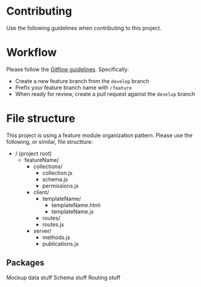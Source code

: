 # Contributing
Use the following guidelines when contributing to this project.

# Workflow
Please follow the [Gitflow guidelines](http://danielkummer.github.io/git-flow-cheatsheet/). Specifically:
* Create a new feature branch from the `develop` branch
* Prefix your feature branch name with `/feature`
* When ready for review, create a pull request against the `develop` branch


# File structure
This project is using a feature module organization pattern. Please use the following, or similar, file structture:

  * / (project root)
    * featureName/
      * collections/
        * collection.js
        * schema.js
        * permissions.js
      * client/
        * templateName/
          * templateName.html
          * templateName.js
         * routes/
          * routes.js 
      * server/
        * methods.js
        * publications.js

## Packages
Mockup data stuff
Schema stuff
Routing stuff

